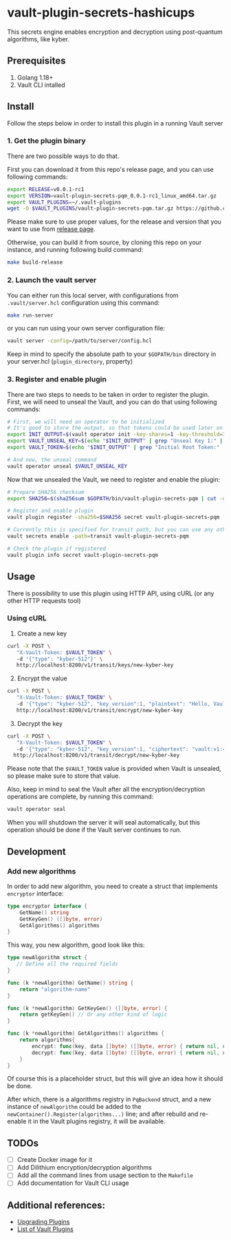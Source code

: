 # vault-plugin-secrets-hashicups

This secrets engine enables encryption and decryption using post-quantum algorithms, like kyber.


## Prerequisites

1. Golang 1.18+
2. Vault CLI intalled

## Install

Follow the steps below in order to install this plugin in a running Vault server

### 1. Get the plugin binary

There are two possible ways to do that. 

First you can download it from this repo's release page, and you can use following commands:

```sh
export RELEASE=v0.0.1-rc1
export VERSION=vault-plugin-secrets-pqm_0.0.1-rc1_linux_amd64.tar.gz
export VAULT_PLUGINS=~/.vault-plugins
wget -O $VAULT_PLUGINS/vault-plugin-secrets-pqm.tar.gz https://github.com/CristianCurteanu/vault-plugin-secrets-pqm/releases/download/$RELEASE/$VERSION && tar -xzf $VAULT_PLUGINS/vault-plugin-secrets-pqm.tar.gz -C $VAULT_PLUGINS && rm -f $VAULT_PLUGINS/vault-plugin-secrets-pqm.tar.gz
```

Please make sure to use proper values, for the release and version that you want to use from [release page](https://github.com/CristianCurteanu/vault-plugin-secrets-pqm/releases).

Otherwise, you can build it from source, by cloning this repo on your instance, and running following build command:

```sh
make build-release
```

### 2. Launch the vault server

You can either run this local server, with configurations from `.vault/server.hcl` configuration using this command:

```sh
make run-server
```

or you can run using your own server configuration file:

```sh
vault server -config=/path/to/server/config.hcl
```

Keep in mind to specify the absolute path to your `$GOPATH/bin` directory in your server.hcl (`plugin_directory`, property)

### 3. Register and enable plugin

There are two steps to needs to be taken in order to register the plugin. First, we will need to unseal the Vault, and you can do that using following commands:

```sh
# First, we will need an operator to be initialized
# It's good to store the output, so that tokens could be used later on
export INIT_OUTPUT=$(vault operator init -key-shares=1 -key-threshold=1)
export VAULT_UNSEAL_KEY=$(echo "$INIT_OUTPUT" | grep "Unseal Key 1:" | awk '{print $NF}')
export VAULT_TOKEN=$(echo "$INIT_OUTPUT" | grep "Initial Root Token:" | awk '{print $NF}')

# And now, the unseal command
vault operator unseal $VAULT_UNSEAL_KEY
```

Now that we unsealed the Vault, we need to register and enable the plugin:

```sh
# Prepare SHA256 checksum
export SHA256=$(sha256sum $GOPATH/bin/vault-plugin-secrets-pqm | cut -d' ' -f1)

# Register and enable plugin
vault plugin register -sha256=$SHA256 secret vault-plugin-secrets-pqm

# Currently this is specified for transit path, but you can use any other path as well
vault secrets enable -path=transit vault-plugin-secrets-pqm

# Check the plugin if registered
vault plugin info secret vault-plugin-secrets-pqm
```

## Usage

There is possibility to use this plugin using HTTP API, using cURL (or any other HTTP requests tool)

### Using cURL

1. Create a new key

```sh
curl -X POST \  
   "X-Vault-Token: $VAULT_TOKEN" \  
   -d '{"type": "kyber-512"}' \ 
   http://localhost:8200/v1/transit/keys/new-kyber-key
```

2. Encrypt the value

```sh
curl -X POST \ 
   "X-Vault-Token: $VAULT_TOKEN" \  
   -d '{"type": "kyber-512", "key_version":1, "plaintext": "Hello, Vault!"}' \  
   http://localhost:8200/v1/transit/encrypt/new-kyber-key
```

3. Decrypt the key

```sh
curl -X POST \  
   "X-Vault-Token: $VAULT_TOKEN" \ 
   -d '{"type": "kyber-512", "key_version":1, "ciphertext": "vault:v1:<encrypted-value>"}' \ 
  http://localhost:8200/v1/transit/decrypt/new-kyber-key
```

Please note that the `$VAULT_TOKEN` value is provided when Vault is unsealed, so please make sure to store that value.

Also, keep in mind to seal the Vault after all the encryption/decryption operations are complete, by running this command:

```sh
vault operator seal
```

When you will shutdown the server it will seal automatically, but this operation should be done if the Vault server continues to run.

## Development

### Add new algorithms

In order to add new algorithm, you need to create a struct that implements `encryptor` interface:

```go
type encryptor interface {
	GetName() string
	GetKeyGen() ([]byte, error)
	GetAlgorithms() algorithms
}
```

This way, you new algorithm, good look like this:

```go
type newAlgorithm struct {
   // Define all the required fields
}

func (k *newAlgorithm) GetName() string {
	return "algorithm-name"
}

func (k *newAlgorithm) GetKeyGen() ([]byte, error) {
	return getKeyGen() // Or any other kind of logic
}

func (k *newAlgorithm) GetAlgorithms() algorithms {
	return algorithms{
		encrypt: func(key, data []byte) ([]byte, error) { return nil, nil },
		decrypt: func(key, data []byte) ([]byte, error) { return nil, nil },
	}
}
```

Of course this is a placeholder struct, but this will give an idea how it should be done.

After which, there is a algorithms registry in `PqBackend` struct, and a new instance of `newAlgorithm` could be added to the `newContainer().Register(algorithms...)` line; and after rebuild and re-enable it in the Vault plugins registry, it will be available.

## TODOs

- [ ] Create Docker image for it
- [ ] Add Dilithium encryption/decryption algorithms
- [ ] Add all the command lines from usage section to the `Makefile`
- [ ] Add documentation for Vault CLI usage

## Additional references:

- [Upgrading Plugins](https://www.vaultproject.io/docs/upgrading/plugins)
- [List of Vault Plugins](https://www.vaultproject.io/docs/plugin-portal)
